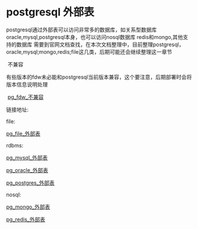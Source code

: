 # postgresql 外部表

​	postgresql通过外部表可以访问非常多的数据库，如关系型数据库oracle,mysql,postgresql本身，也可以访问nosql数据库 redis和mongo,其他支持的数据库
​	需要到官网文档查找，在本次文档整理中，目前整理postgresql，oracle,mysql;mongo,redis;file这几类，后期可能还会继续整理这一章节



​	不兼容

​	有些版本的fdw未必能和postgresql当前版本兼容，这个要注意，后期部署时会将版本信息说明处理

​        [pg_fdw_不兼容](pg_fdw_不兼容.md)



链接地址:

file:

[pg_file_外部表](pg_file_外部表.md)

rdbms:

[pg_mysql_外部表](pg_mysql_外部表.md)

[pg_oracle_外部表](pg_oracle_外部表.md)

[pg_postgres_外部表](pg_postgres_外部表.md)

nosql:

[pg_mongo_外部表](pg_mongo_外部表.md)

[pg_redis_外部表](pg_redis_外部表.md)

